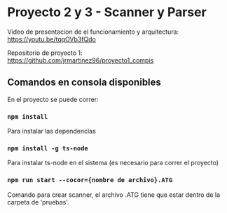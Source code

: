 # Proyecto 2 y 3 - Scanner y Parser

Video de presentacion de el funcionamiento y arquitectura: https://youtu.be/tqqOVb3fQdo

Repositorio de proyecto 1: https://github.com/jrmartinez96/proyecto1_compis

## Comandos en consola disponibles

En el proyecto se puede correr:

### `npm install`

Para instalar las dependencias

### `npm install -g ts-node`
Para instalar ts-node en el sistema (es necesario para correr el proyecto)

### `npm run start --cocor={nombre de archivo}.ATG`

Comando para crear scanner, el archivo .ATG tiene que estar dentro de la carpeta de 'pruebas'.
